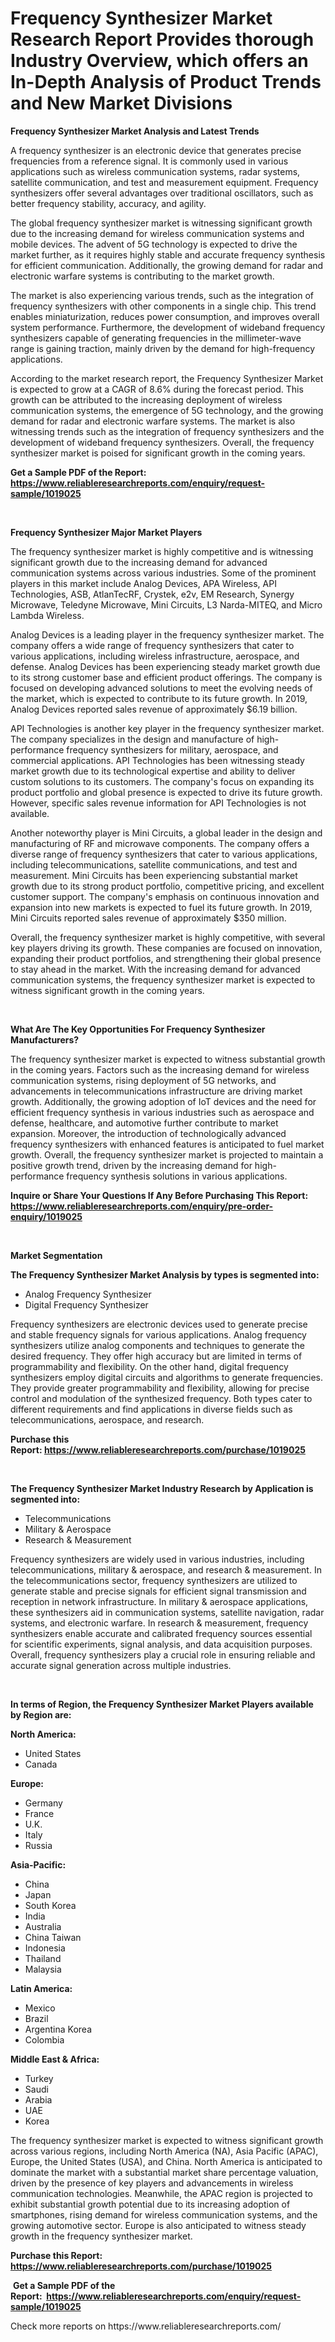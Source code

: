 <p><h1>Frequency Synthesizer Market Research Report Provides thorough Industry Overview, which offers an In-Depth Analysis of Product Trends and New Market Divisions</h1></p><p><strong>Frequency Synthesizer Market Analysis and Latest Trends</strong></p>
<p><p>A frequency synthesizer is an electronic device that generates precise frequencies from a reference signal. It is commonly used in various applications such as wireless communication systems, radar systems, satellite communication, and test and measurement equipment. Frequency synthesizers offer several advantages over traditional oscillators, such as better frequency stability, accuracy, and agility.</p><p>The global frequency synthesizer market is witnessing significant growth due to the increasing demand for wireless communication systems and mobile devices. The advent of 5G technology is expected to drive the market further, as it requires highly stable and accurate frequency synthesis for efficient communication. Additionally, the growing demand for radar and electronic warfare systems is contributing to the market growth.</p><p>The market is also experiencing various trends, such as the integration of frequency synthesizers with other components in a single chip. This trend enables miniaturization, reduces power consumption, and improves overall system performance. Furthermore, the development of wideband frequency synthesizers capable of generating frequencies in the millimeter-wave range is gaining traction, mainly driven by the demand for high-frequency applications.</p><p>According to the market research report, the Frequency Synthesizer Market is expected to grow at a CAGR of 8.6% during the forecast period. This growth can be attributed to the increasing deployment of wireless communication systems, the emergence of 5G technology, and the growing demand for radar and electronic warfare systems. The market is also witnessing trends such as the integration of frequency synthesizers and the development of wideband frequency synthesizers. Overall, the frequency synthesizer market is poised for significant growth in the coming years.</p></p>
<p><strong>Get a Sample PDF of the Report:&nbsp; <a href="https://www.reliableresearchreports.com/enquiry/request-sample/1019025">https://www.reliableresearchreports.com/enquiry/request-sample/1019025</a></strong></p>
<p>&nbsp;</p>
<p><strong>Frequency Synthesizer Major Market Players</strong></p>
<p><p>The frequency synthesizer market is highly competitive and is witnessing significant growth due to the increasing demand for advanced communication systems across various industries. Some of the prominent players in this market include Analog Devices, APA Wireless, API Technologies, ASB, AtlanTecRF, Crystek, e2v, EM Research, Synergy Microwave, Teledyne Microwave, Mini Circuits, L3 Narda-MITEQ, and Micro Lambda Wireless.</p><p>Analog Devices is a leading player in the frequency synthesizer market. The company offers a wide range of frequency synthesizers that cater to various applications, including wireless infrastructure, aerospace, and defense. Analog Devices has been experiencing steady market growth due to its strong customer base and efficient product offerings. The company is focused on developing advanced solutions to meet the evolving needs of the market, which is expected to contribute to its future growth. In 2019, Analog Devices reported sales revenue of approximately $6.19 billion.</p><p>API Technologies is another key player in the frequency synthesizer market. The company specializes in the design and manufacture of high-performance frequency synthesizers for military, aerospace, and commercial applications. API Technologies has been witnessing steady market growth due to its technological expertise and ability to deliver custom solutions to its customers. The company's focus on expanding its product portfolio and global presence is expected to drive its future growth. However, specific sales revenue information for API Technologies is not available.</p><p>Another noteworthy player is Mini Circuits, a global leader in the design and manufacturing of RF and microwave components. The company offers a diverse range of frequency synthesizers that cater to various applications, including telecommunications, satellite communications, and test and measurement. Mini Circuits has been experiencing substantial market growth due to its strong product portfolio, competitive pricing, and excellent customer support. The company's emphasis on continuous innovation and expansion into new markets is expected to fuel its future growth. In 2019, Mini Circuits reported sales revenue of approximately $350 million.</p><p>Overall, the frequency synthesizer market is highly competitive, with several key players driving its growth. These companies are focused on innovation, expanding their product portfolios, and strengthening their global presence to stay ahead in the market. With the increasing demand for advanced communication systems, the frequency synthesizer market is expected to witness significant growth in the coming years.</p></p>
<p>&nbsp;</p>
<p><strong>What Are The Key Opportunities For Frequency Synthesizer Manufacturers?</strong></p>
<p><p>The frequency synthesizer market is expected to witness substantial growth in the coming years. Factors such as the increasing demand for wireless communication systems, rising deployment of 5G networks, and advancements in telecommunications infrastructure are driving market growth. Additionally, the growing adoption of IoT devices and the need for efficient frequency synthesis in various industries such as aerospace and defense, healthcare, and automotive further contribute to market expansion. Moreover, the introduction of technologically advanced frequency synthesizers with enhanced features is anticipated to fuel market growth. Overall, the frequency synthesizer market is projected to maintain a positive growth trend, driven by the increasing demand for high-performance frequency synthesis solutions in various applications.</p></p>
<p><strong>Inquire or Share Your Questions If Any Before Purchasing This Report: <a href="https://www.reliableresearchreports.com/enquiry/pre-order-enquiry/1019025">https://www.reliableresearchreports.com/enquiry/pre-order-enquiry/1019025</a></strong></p>
<p>&nbsp;</p>
<p><strong>Market Segmentation</strong></p>
<p><strong>The Frequency Synthesizer Market Analysis by types is segmented into:</strong></p>
<p><ul><li>Analog Frequency Synthesizer</li><li>Digital Frequency Synthesizer</li></ul></p>
<p><p>Frequency synthesizers are electronic devices used to generate precise and stable frequency signals for various applications. Analog frequency synthesizers utilize analog components and techniques to generate the desired frequency. They offer high accuracy but are limited in terms of programmability and flexibility. On the other hand, digital frequency synthesizers employ digital circuits and algorithms to generate frequencies. They provide greater programmability and flexibility, allowing for precise control and modulation of the synthesized frequency. Both types cater to different requirements and find applications in diverse fields such as telecommunications, aerospace, and research.</p></p>
<p><strong>Purchase this Report:&nbsp;<a href="https://www.reliableresearchreports.com/purchase/1019025">https://www.reliableresearchreports.com/purchase/1019025</a></strong></p>
<p>&nbsp;</p>
<p><strong>The Frequency Synthesizer Market Industry Research by Application is segmented into:</strong></p>
<p><ul><li>Telecommunications</li><li>Military & Aerospace</li><li>Research & Measurement</li></ul></p>
<p><p>Frequency synthesizers are widely used in various industries, including telecommunications, military & aerospace, and research & measurement. In the telecommunications sector, frequency synthesizers are utilized to generate stable and precise signals for efficient signal transmission and reception in network infrastructure. In military & aerospace applications, these synthesizers aid in communication systems, satellite navigation, radar systems, and electronic warfare. In research & measurement, frequency synthesizers enable accurate and calibrated frequency sources essential for scientific experiments, signal analysis, and data acquisition purposes. Overall, frequency synthesizers play a crucial role in ensuring reliable and accurate signal generation across multiple industries.</p></p>
<p>&nbsp;</p>
<p><strong>In terms of Region, the Frequency Synthesizer Market Players available by Region are:</strong></p>
<p>
    <p> <strong> North America: </strong>
        <ul>
            <li>United States</li>
            <li>Canada</li>
        </ul>
        </p> 
    <p> <strong> Europe: </strong>
        <ul>
            <li>Germany</li>
            <li>France</li>
            <li>U.K.</li>
            <li>Italy</li>
            <li>Russia</li>
        </ul>
        </p> 
    <p> <strong> Asia-Pacific: </strong>
        <ul>
            <li>China</li>
            <li>Japan</li>
            <li>South Korea</li>
            <li>India</li>
            <li>Australia</li>
            <li>China Taiwan</li>
            <li>Indonesia</li>
            <li>Thailand</li>
            <li>Malaysia</li>
        </ul>
        </p> 
    <p> <strong> Latin America: </strong>
        <ul>
            <li>Mexico</li>
            <li>Brazil</li>
            <li>Argentina Korea</li>
            <li>Colombia</li>
        </ul>
        </p> 
    <p> <strong> Middle East & Africa: </strong>
        <ul>
            <li>Turkey</li>
            <li>Saudi</li>
            <li>Arabia</li>
            <li>UAE</li>
            <li>Korea</li>
        </ul>
    </p>
    </p>
<p><p>The frequency synthesizer market is expected to witness significant growth across various regions, including North America (NA), Asia Pacific (APAC), Europe, the United States (USA), and China. North America is anticipated to dominate the market with a substantial market share percentage valuation, driven by the presence of key players and advancements in wireless communication technologies. Meanwhile, the APAC region is projected to exhibit substantial growth potential due to its increasing adoption of smartphones, rising demand for wireless communication systems, and the growing automotive sector. Europe is also anticipated to witness steady growth in the frequency synthesizer market.</p></p>
<p><strong>Purchase this Report: <a href="https://www.reliableresearchreports.com/purchase/1019025">https://www.reliableresearchreports.com/purchase/1019025</a></strong></p>
<p>&nbsp;<strong>Get a Sample PDF of the Report:&nbsp;&nbsp;<a href="https://www.reliableresearchreports.com/enquiry/request-sample/1019025">https://www.reliableresearchreports.com/enquiry/request-sample/1019025</a></strong></p>
<p><strong></strong></p>
<p>Check more reports on https://www.reliableresearchreports.com/</p>